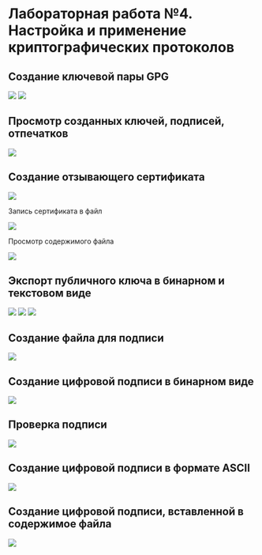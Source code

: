 # Лабораторная работа №4. Настройка и применение криптографических протоколов

## Создание ключевой пары GPG

![](./screenshots/1-gen-key-first.png)
![](./screenshots/2-gen-key-second.png)

## Просмотр созданных ключей, подписей, отпечатков

![](./screenshots/3-list-keys.png)

## Создание отзывающего сертификата

![](./screenshots/4-gen-revoke.png)

Запись сертификата в файл

![](./screenshots/5-write-cert.png)

Просмотр содержимого файла

![](./screenshots/6-cat-revoke)

## Экспорт публичного ключа в бинарном и текстовом виде

![](./screenshots/7-export-key.png)
![](./screenshots/8-cat-gpg.png)
![](./screenshots/9-cat-pub-asc.png)

## Создание файла для подписи

![](./screenshots/10-secret-file.png)

## Создание цифровой подписи в бинарном виде

![](./screenshots/11-sign-secret-file.png)

## Проверка подписи

![](./screenshots/12-verify-secret-file.png)

## Создание цифровой подписи в формате ASCII

![](./screenshots/13-secret2.png)

## Создание цифровой подписи, вставленной в содержимое файла

![](./screenshots/14-secret3.png)
